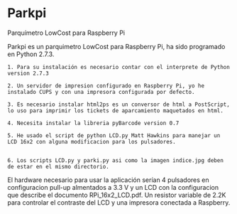 Parkpi
======

Parquímetro LowCost para Raspberry Pi



Parkpi es un parquimetro LowCost para Raspberry Pi, ha sido programado en Python 2.7.3.


	1. Para su instalación es necesario contar con el interprete de Python version 2.7.3

	2. Un servidor de impresion configurado en Raspberry Pi, yo he instalado CUPS y con una impresora configurada por defecto.

	3. Es necesario instalar html2ps es un conversor de html a PostScript, lo uso para imprimir los tickets de aparcamiento maquetados en html.
	
	4. Necesita instalar la libreria pyBarcode version 0.7

	5. He usado el script de python LCD.py Matt Hawkins para manejar un LCD 16x2 con alguna modificacion para los pulsadores.
	 

	6. Los scripts LCD.py y parki.py asi como la imagen indice.jpg deben de estar en el mismo directorio.

El hardware necesario para usar la aplicación serían 4 pulsadores en configuracion pull-up almentados a 3.3 V y un LCD con la configuracion que describe el documento RPi_16x2_LCD.pdf. Un resistor variable de 2.2K para controlar el contraste del LCD y una impresora conectada a Raspberry.
